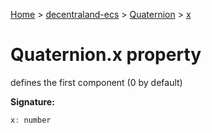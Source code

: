 [Home](./index) &gt; [decentraland-ecs](./decentraland-ecs.md) &gt; [Quaternion](./decentraland-ecs.quaternion.md) &gt; [x](./decentraland-ecs.quaternion.x.md)

# Quaternion.x property

defines the first component (0 by default)

**Signature:**
```javascript
x: number
```
